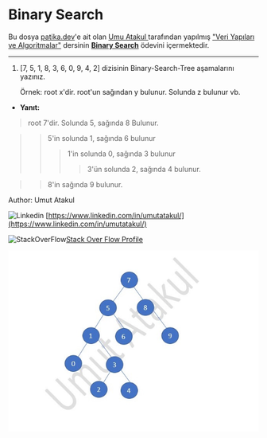 # Binary Search

Bu dosya [patika.dev](https://www.patika.dev/tr)'e ait olan [Umu Atakul ](https://www.linkedin.com/in/umutatakul/)tarafından yapılmış ["Veri Yapıları ve Algoritmalar"](https://app.patika.dev/courses/veri-yapilari-ve-algoritmalar/) dersinin  [**Binary Search**](https://app.patika.dev/courses/veri-yapilari-ve-algoritmalar/binary-search-tree-proje) ödevini içermektedir.
***
1. [7, 5, 1, 8, 3, 6, 0, 9, 4, 2] dizisinin Binary-Search-Tree aşamalarını yazınız.

    Örnek: root x'dir. root'un sağından y bulunur. Solunda z bulunur vb.

* **Yanıt:**

>root 7'dir. Solunda 5, sağında 8 Bulunur.

> >5'in solunda 1, sağında 6 bulunur    
> > > 1'in solunda 0, sağında 3 bulunur
> > > > 3'ün solunda 2, sağında 4 bulunur.

> > 8'in sağında 9 bulunur.

Author: Umut Atakul

![Linkedin](https://icons.iconarchive.com/icons/graphics-vibe/simple-rounded-social/24/linkedin-icon.png) [https://www.linkedin.com/in/umutatakul/](https://www.linkedin.com/in/umutatakul/)

![StackOverFlow](https://icons.iconarchive.com/icons/limav/flat-gradient-social/24/Stackoverflow-icon.png)[Stack Over Flow Profile](https://stackoverflow.com/users/12765684/umut-atakul)

![BinaryTreeJpg](https://github.com/umutatakul/patika.dev/blob/main/src/Binary.jpg)

